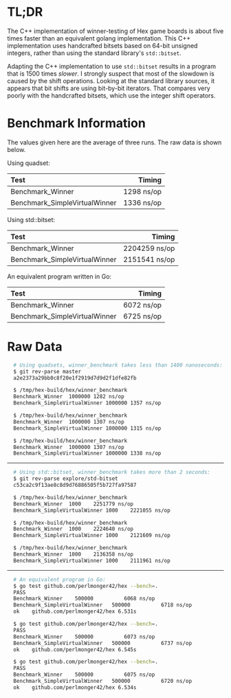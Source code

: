 TL;DR
=====
The C++ implementation of winner-testing of Hex game boards is about
five times faster than an equivalent golang implementation. This C++
implementation uses handcrafted bitsets based on 64-bit unsigned integers,
rather than using the standard library's `std::bitset`.

Adapting the C++ implementation to use `std::bitset` results in a program
that is 1500 times _slower_. I strongly suspect that most of the slowdown is
caused by the shift operations. Looking at the standard library sources, it
appears that bit shifts are using bit-by-bit iterators. That compares very
poorly with the handcrafted bitsets, which use the integer shift operators.


Benchmark Information
=====================

The values given here are the average of three runs.
The raw data is shown below.

Using quadset:

| Test                            | Timing        |
| :------------------------------ | ------------: |
| Benchmark_Winner                |    1298 ns/op |
| Benchmark_SimpleVirtualWinner   |    1336 ns/op |


Using std::bitset:

| Test                            | Timing        |
| :------------------------------ | ------------: |
| Benchmark_Winner                | 2204259 ns/op |
| Benchmark_SimpleVirtualWinner   | 2151541 ns/op |


An equivalent program written in Go:

| Test                            | Timing        |
| :------------------------------ | ------------: |
| Benchmark_Winner                |    6072 ns/op |
| Benchmark_SimpleVirtualWinner   |    6725 ns/op |


Raw Data
========

```bash
  # Using quadsets, winner_benchmark takes less than 1400 nanoseconds:
  $ git rev-parse master
  a2e2373a29bb0c8f20e1f2919d7d9d2f1dfe82fb

  $ /tmp/hex-build/hex/winner_benchmark
  Benchmark_Winner	1000000	1282 ns/op
  Benchmark_SimpleVirtualWinner	1000000	1357 ns/op

  $ /tmp/hex-build/hex/winner_benchmark
  Benchmark_Winner	1000000	1307 ns/op
  Benchmark_SimpleVirtualWinner	1000000	1315 ns/op

  $ /tmp/hex-build/hex/winner_benchmark
  Benchmark_Winner	1000000	1307 ns/op
  Benchmark_SimpleVirtualWinner	1000000	1338 ns/op
```

------------------------------------------------------------------------

```bash
  # Using std::bitset, winner_benchmark takes more than 2 seconds:
  $ git rev-parse explore/std-bitset
  c53ca2c9f13ae8c8d9d76886505f5b727fa97587

  $ /tmp/hex-build/hex/winner_benchmark
  Benchmark_Winner	1000	2251779 ns/op
  Benchmark_SimpleVirtualWinner	1000	2221055 ns/op

  $ /tmp/hex-build/hex/winner_benchmark
  Benchmark_Winner	1000	2224640 ns/op
  Benchmark_SimpleVirtualWinner	1000	2121609 ns/op

  $ /tmp/hex-build/hex/winner_benchmark
  Benchmark_Winner	1000	2136358 ns/op
  Benchmark_SimpleVirtualWinner	1000	2111961 ns/op
```

------------------------------------------------------------------------

```bash
  # An equivalent program in Go:
  $ go test github.com/perlmonger42/hex --bench=.
  PASS
  Benchmark_Winner	  500000	      6068 ns/op
  Benchmark_SimpleVirtualWinner	  500000	      6718 ns/op
  ok  	github.com/perlmonger42/hex	6.531s

  $ go test github.com/perlmonger42/hex --bench=.
  PASS
  Benchmark_Winner	  500000	      6073 ns/op
  Benchmark_SimpleVirtualWinner	  500000	      6737 ns/op
  ok  	github.com/perlmonger42/hex	6.545s

  $ go test github.com/perlmonger42/hex --bench=.
  PASS
  Benchmark_Winner	  500000	      6075 ns/op
  Benchmark_SimpleVirtualWinner	  500000	      6720 ns/op
  ok  	github.com/perlmonger42/hex	6.534s
```
